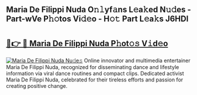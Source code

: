 ## Maria De Filippi Nuda O𝚗𝚕yf𝚊ns L𝚎a𝚔ed N𝚞𝚍es - Part-wVe P𝚑𝚘tos Vi𝚍𝚎o - H𝚘𝚝 Part L𝚎a𝚔s J6HDl

# <h2><a href="http://kfe1g4.oniu.top/?m=Maria+De+Filippi+Nuda">🔗👉 🔴 Maria De Filippi Nuda P𝚑ot𝚘𝚜 V𝚒d𝚎o</a></h2>

[![Maria De Filippi Nuda Nu𝚍e𝚜](https://i.imgur.com/0qMVB7G.gif)](http://kfe1g4.oniu.top/?m=Maria+De+Filippi+Nuda)
Online innovator and multimedia entertainer Maria De Filippi Nuda, recognized for disseminating dance and lifestyle information via viral dance routines and compact clips. Dedicated activist Maria De Filippi Nuda, celebrated for their tireless efforts and passion for creating positive change.  

